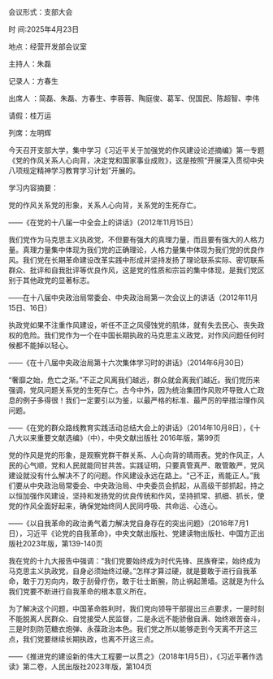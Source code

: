 会议形式：支部大会

时 间:2025年4月23日

地点：经营开发部会议室

主持人：朱磊

记录人：方春生

出席人 ：简磊、朱磊、方春生、李蓉蓉、陶庭俊、葛军、倪国民、陈超智、李伟

请假：桂万运

列席：左明辉

 

 

今天召开支部大学，集中学习《习近平关于加强党的作风建设论述摘编》第一专题《党的作风关系人心向背，决定党和国家事业成败》，这是按照“开展深入贯彻中央八项规定精神学习教育学习计划”开展的。

学习内容摘要：

党的作风关系党的形象，关系人心向背，关系党的生死存亡。

——《在党的十八届一中全会上的讲话》（2012年11月15日）

我们党作为马克思主义执政党，不但要有强大的真理力量，而且要有强大的人格力量。真理力量集中体现为我们党的正确理论，人格力量集中体现为我们党的优良作风。我们党在长期革命建设改革实践中形成并坚持发扬了理论联系实际、密切联系群众、批评和自我批评等优良作风，这是党的性质和宗旨的集中体现，是我们党区别于其他政党的显著标志。

——在十八届中央政治局常委会、中央政治局第一次会议上的讲话（2012年11月15日、16日）

执政党如果不注重作风建设，听任不正之风侵蚀党的肌体，就有失去民心、丧失政权的危险。我们党作为一个在中国长期执政的马克思主义政党，对作风问题任何时候都不能掉以轻心。

——《在十八届中央政治局第十六次集体学习时的讲话》（2014年6月30日）

“奢靡之始，危亡之渐。”不正之风离我们越远，群众就会离我们越近。我们党历来强调，党风问题关系党的生死存亡。古今中外，因为统治集团作风败坏导致人亡政息的例子多得很！我们一定要引以为鉴，以最严格的标准、最严厉的举措治理作风问题。

——《在党的群众路线教育实践活动总结大会上的讲话》（2014年10月8日），《十八大以来重要文献选编》（中），中央文献出版社 2016年版，第99页

党的作风是党的形象，是观察党群干群关系、人心向背的晴雨表。党的作风正，人民的心气顺，党和人民就能同甘共苦。实践证明，只要真管真严、敢管敢严，党风建设就没有什么解决不了的问题。作风建设永远在路上。“己不正，焉能正人。”我们要从中央政治局常委会、中央政治局、中央委员会抓起，从高级干部抓起，持之以恒加强作风建设，坚持和发扬党的优良传统和作风，坚持抓常、抓细、抓长，使党的作风全面好起来，确保党始终同人民同呼吸、共命运、心连心。

——《以自我革命的政治勇气着力解决党自身存在的突出问题》（2016年7月1日），习近平《论党的自我革命》，中央文献出版社、党建读物出版社、中国方正出版社2023年版，第139-140页

我在党的十九大报告中强调：“我们党要始终成为时代先锋、民族脊梁，始终成为马克思主义执政党，自身必须始终过硬。”怎样才算过硬，就是要敢于进行自我革命，敢于刀刃向内，敢于刮骨疗伤，敢于壮士断腕，防止祸起萧墙。这就是为什么我们党要不断进行自我革命的根本意义所在。

为了解决这个问题，中国革命胜利时，我们党向领导干部提出三点要求，一是时刻不能脱离人民群众、自觉接受人民监督，二是永远不能骄傲自满、始终艰苦奋斗，三是时刻防范糖衣炮弹、永葆政治本色。我们党之所以能够走到今天离不开这三点，我们党要继续长期执政，也离不开这三点。

——《推进党的建设新的伟大工程要一以贯之》（2018年1月5日），《习近平著作选读》第二卷，人民出版社2023年版，第104页